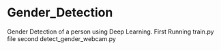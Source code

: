 # Gender_Detection
Gender Detection of a person using Deep Learning.
First Running train.py file
second detect_gender_webcam.py
